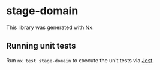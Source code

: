 # stage-domain

This library was generated with [Nx](https://nx.dev).

## Running unit tests

Run `nx test stage-domain` to execute the unit tests via [Jest](https://jestjs.io).
